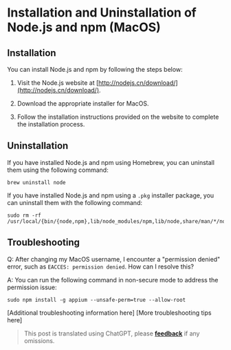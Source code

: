 # Installation and Uninstallation of Node.js and npm (MacOS)

## Installation

You can install Node.js and npm by following the steps below:

1. Visit the Node.js website at [http://nodejs.cn/download/](http://nodejs.cn/download/).

2. Download the appropriate installer for MacOS.

3. Follow the installation instructions provided on the website to complete the installation process.

## Uninstallation

If you have installed Node.js and npm using Homebrew, you can uninstall them using the following command:

```shell
brew uninstall node
```

If you have installed Node.js and npm using a `.pkg` installer package, you can uninstall them with the following command:

```shell
sudo rm -rf /usr/local/{bin/{node,npm},lib/node_modules/npm,lib/node,share/man/*/node.*}
```

## Troubleshooting

Q: After changing my MacOS username, I encounter a "permission denied" error, such as `EACCES: permission denied`. How can I resolve this?

A: You can run the following command in non-secure mode to address the permission issue:

```shell
sudo npm install -g appium --unsafe-perm=true --allow-root
```

[Additional troubleshooting information here]
[More troubleshooting tips here]

> This post is translated using ChatGPT, please [**feedback**](https://github.com/linyuxuanlin/Wiki_MkDocs/issues/new) if any omissions.